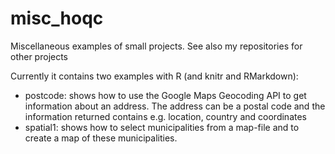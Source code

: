 # misc_hoqc
Miscellaneous examples of small projects. See also my repositories for other projects

Currently it contains two examples with R (and knitr and RMarkdown):

- postcode: shows how to use the Google Maps Geocoding API to get information about an address. The address can be a postal code and the information returned contains e.g. location, country and coordinates
- spatial1: shows how to select municipalities from a map-file and to create a map of these municipalities.
